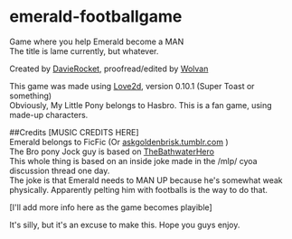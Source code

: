 # emerald-footballgame
Game where you help Emerald become a MAN<br>
The title is lame currently, but whatever.

Created by [DavieRocket](https://github.com/Davierocket), proofread/edited by [Wolvan](https://github.com/Wolvan)

This game was made using [Love2d](https://love2d.org/), version 0.10.1 (Super Toast or something)<br> 
Obviously, My Little Pony belongs to Hasbro. This is a fan game, using made-up characters.

##Credits
[MUSIC CREDITS HERE]<br>
Emerald belongs to FicFic (Or [askgoldenbrisk.tumblr.com](http://askgoldenbrisk.tumblr.com) )<br>
The Bro pony Jock guy is based on [TheBathwaterHero](http://doctorveridanspring.tumblr.com)<br>
This whole thing is based on an inside joke made in the /mlp/ cyoa discussion thread one day.<br> 
The joke is that Emerald needs to MAN UP because he's somewhat weak physically. Apparently pelting him with footballs is the way to do that.

[I'll add more info here as the game becomes playible]

It's silly, but it's an excuse to make this. Hope you guys enjoy.
